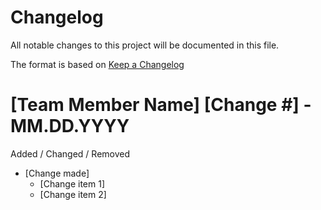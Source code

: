 # Changelog
All notable changes to this project will be documented in this file.

The format is based on [Keep a Changelog](https://keepachangelog.com/en/1.0.0/)

# [Team Member Name] [Change #] - MM.DD.YYYY
Added / Changed / Removed
- [Change made]
    - [Change item 1]
    - [Change item 2]